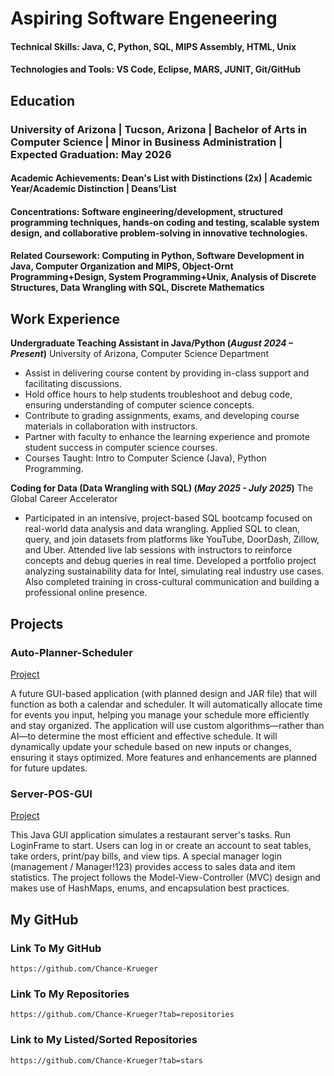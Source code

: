 # Aspiring Software Engeneering

#### Technical Skills: Java, C, Python, SQL, MIPS Assembly, HTML, Unix

#### Technologies and Tools: VS Code, Eclipse, MARS, JUNIT, Git/GitHub

## Education

### University of Arizona | Tucson, Arizona | Bachelor of Arts in Computer Science | Minor in Business Administration | Expected Graduation: May 2026

#### Academic Achievements: Dean's List with Distinctions (2x) | Academic Year/Academic Distinction | Deans’List

#### Concentrations:  Software engineering/development, structured programming techniques, hands-on coding and testing, scalable system design, and collaborative problem-solving in innovative technologies.

#### Related Coursework: Computing in Python, Software Development in Java, Computer Organization and MIPS, Object-Ornt Programming+Design, System Programming+Unix, Analysis of Discrete Structures, Data Wrangling with SQL, Discrete Mathematics

## Work Experience

**Undergraduate Teaching Assistant in Java/Python (_August 2024 – Present_)**
University of Arizona, Computer Science Department
- Assist in delivering course content by providing in-class support and facilitating discussions.
- Hold office hours to help students troubleshoot and debug code, ensuring understanding of computer science concepts.
- Contribute to grading assignments, exams, and developing course materials in collaboration with instructors.
- Partner with faculty to enhance the learning experience and promote student success in computer science courses.
- Courses Taught: Intro to Computer Science (Java), Python Programming.

**Coding for Data (Data Wrangling with SQL) (_May 2025 - July 2025_)**
The Global Career Accelerator
- Participated in an intensive, project-based SQL bootcamp focused on real-world data analysis and data wrangling. Applied SQL to clean, query, and join datasets from platforms like YouTube, DoorDash, Zillow, and Uber. Attended live lab sessions with instructors to reinforce concepts and debug queries in real time. Developed a portfolio project analyzing sustainability data for Intel, simulating real industry use cases. Also completed training in cross-cultural communication and building a professional online presence.


## Projects
### Auto-Planner-Scheduler
[Project](https://github.com/Chance-Krueger/Auto-Planner-Scheduler)

A future GUI-based application (with planned design and JAR file) that will function as both a calendar and scheduler. It will automatically allocate time for events you input, helping you manage your schedule more efficiently and stay organized. The application will use custom algorithms—rather than AI—to determine the most efficient and effective schedule. It will dynamically update your schedule based on new inputs or changes, ensuring it stays optimized. More features and enhancements are planned for future updates.

### Server-POS-GUI
[Project](https://github.com/Chance-Krueger/Server-POS-GUI)

This Java GUI application simulates a restaurant server's tasks. Run LoginFrame to start. Users can log in or create an account to seat tables, take orders, print/pay bills, and view tips. A special manager login (management / Manager!123) provides access to sales data and item statistics. The project follows the Model-View-Controller (MVC) design and makes use of HashMaps, enums, and encapsulation best practices.


## My GitHub

### Link To My GitHub
    https://github.com/Chance-Krueger

### Link To My Repositories
    https://github.com/Chance-Krueger?tab=repositories

### Link to My Listed/Sorted Repositories
    https://github.com/Chance-Krueger?tab=stars




